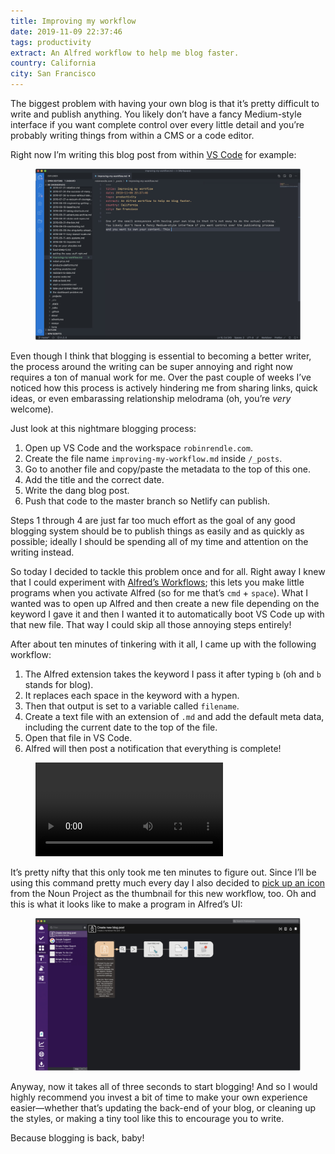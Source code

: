 ```yaml
---
title: Improving my workflow
date: 2019-11-09 22:37:46
tags: productivity
extract: An Alfred workflow to help me blog faster.
country: California
city: San Francisco
---
```


The biggest problem with having your own blog is that it’s pretty difficult to write and publish anything. You likely don’t have a fancy Medium-style interface if you want complete control over every little detail and you’re probably writing things from within a CMS or a code editor.

Right now I’m writing this blog post from within [VS Code](https://code.visualstudio.com/) for example:

<div class="m-wrapper--full">
  <figure class="m-wrapper--unpadded">
<img alt="A screenshot of VS Code" src="../uploads/vs-code-example.jpg" loading="lazy" />
</figure>
</div>

Even though I think that blogging is essential to becoming a better writer, the process around the writing can be super annoying and right now requires a ton of manual work for me. Over the past couple of weeks I’ve noticed how this process is actively hindering me from sharing links, quick ideas, or even embarassing relationship melodrama (oh, you’re _very_ welcome).

Just look at this nightmare blogging process:

1. Open up VS Code and the workspace `robinrendle.com`.
2. Create the file name `improving-my-workflow.md` inside `/_posts`.
3. Go to another file and copy/paste the metadata to the top of this one.
4. Add the title and the correct date.
5. Write the dang blog post.
6. Push that code to the master branch so Netlify can publish.

Steps 1 through 4 are just far too much effort as the goal of any good blogging system should be to publish things as easily and as quickly as possible; ideally I should be spending all of my time and attention on the writing instead.

So today I decided to tackle this problem once and for all. Right away I knew that I could experiment with [Alfred’s Workflows](https://www.alfredapp.com/); this lets you make little programs when you activate Alfred (so for me that’s `cmd` + `space`). What I wanted was to open up Alfred and then create a new file depending on the keyword I gave it and then I wanted it to automatically boot VS Code up with that new file. That way I could skip all those annoying steps entirely!

After about ten minutes of tinkering with it all, I came up with the following workflow:

1. The Alfred extension takes the keyword I pass it after typing `b` (oh and `b` stands for blog).
2. It replaces each space in the keyword with a hypen.
3. Then that output is set to a variable called `filename`.
4. Create a text file with an extension of `.md` and add the default meta data, including the current date to the top of the file.
5. Open that file in VS Code.
6. Alfred will then post a notification that everything is complete!

<div class="m-wrapper--full">
  <figure class="m-wrapper--unpadded">
  <video alt="A video of this new blogging workflow with Alfred" src="../uploads/a-new-blog-post.mp4" loading="lazy" autoplay loop/>
</figure>
</div>

It’s pretty nifty that this only took me ten minutes to figure out. Since I’ll be using this command pretty much every day I also decided to [pick up an icon](https://thenounproject.com/icon/2021913/) from the Noun Project as the thumbnail for this new workflow, too. Oh and this is what it looks like to make a program in Alfred’s UI:

<div class="m-wrapper--full">
  <figure class="m-wrapper--unpadded">
  <img alt="The Alfred Workflow" src="../uploads/alfred-workflow.jpg" loading="lazy" />
</figure>
</div>

Anyway, now it takes all of three seconds to start blogging! And so I would highly recommend you invest a bit of time to make your own experience easier—whether that’s updating the back-end of your blog, or cleaning up the styles, or making a tiny tool like this to encourage you to write.

Because blogging is back, baby!
